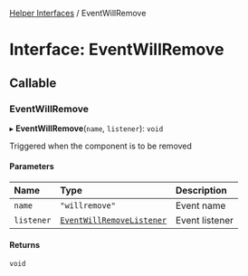 [Helper Interfaces](../README.md) / EventWillRemove

# Interface: EventWillRemove

## Callable

### EventWillRemove

▸ **EventWillRemove**(`name`, `listener`): `void`

Triggered when the component is to be removed

#### Parameters

| Name | Type | Description |
| :------ | :------ | :------ |
| `name` | ``"willremove"`` | Event name |
| `listener` | [`EventWillRemoveListener`](EventWillRemoveListener.md) | Event listener |

#### Returns

`void`
